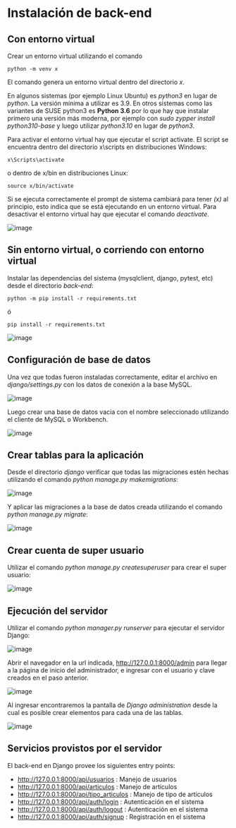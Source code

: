 # Instalación de back-end

## Con entorno virtual

Crear un entorno virtual utilizando el comando
```
python -m venv x
```

El comando genera un entorno virtual dentro del directorio _x_.

En algunos sistemas (por ejemplo Linux Ubuntu) es _python3_ en lugar de _python_. La versión mínima a utilizar es 3.9. En otros sistemas como las variantes de SUSE python3 es **Python 3.6** por lo que hay que instalar primero una versión más moderna, por ejemplo con _sudo zypper install python310-base_ y luego utilizar _python3.10_ en lugar de _python3_.

Para activar el entorno virtual hay que ejecutar el script activate. El script se encuentra dentro del directorio x\scripts en distribuciones Windows:
```
x\Scripts\activate
```

o dentro de x/bin en distribuciones Linux:
```
source x/bin/activate
```

Si se ejecuta correctamente el prompt de sistema cambiará para tener _(x)_ al principio, esto indica que se está ejecutando en un entorno virtual. Para desactivar el entorno virtual hay que ejecutar el comando _deactivate_.

![image](https://github.com/NataliaAlvarezIspc/proyecto-ispc-ecommerce/assets/15602473/e47d6743-ab33-4691-a01c-fc704cb6ab31)

## Sin entorno virtual, o corriendo con entorno virtual

Instalar las dependencias del sistema (mysqlclient, django, pytest, etc) desde el directorio _back-end_:
```
python -m pip install -r requirements.txt
```

ó
```
pip install -r requirements.txt
```

![image](https://github.com/NataliaAlvarezIspc/proyecto-ispc-ecommerce/assets/15602473/c6a06e49-58ab-44f0-8591-d1209a598187)

## Configuración de base de datos

Una vez que todas fueron instaladas correctamente, editar el archivo en _django/settings.py_ con los datos de conexión a la base MySQL.

![image](https://github.com/NataliaAlvarezIspc/proyecto-ispc-ecommerce/assets/15602473/09ffc92b-7b0a-4d52-a43a-0860b0cd6e21)

Luego crear una base de datos vacía con el nombre seleccionado utilizando el cliente de MySQL o Workbench.

![image](https://github.com/NataliaAlvarezIspc/proyecto-ispc-ecommerce/assets/15602473/85756bdd-0c87-4c54-8eac-1728cfb8b6fb)

## Crear tablas para la aplicación

Desde el directorio _django_ verificar que todas las migraciones estén hechas utilizando el comando _python manage.py makemigrations_:

![image](https://github.com/NataliaAlvarezIspc/proyecto-ispc-ecommerce/assets/15602473/95d2e0b1-bdd3-41e8-9246-aea9d312de0c)

Y aplicar las migraciones a la base de datos creada utilizando el comando _python manage.py migrate_:

![image](https://github.com/NataliaAlvarezIspc/proyecto-ispc-ecommerce/assets/15602473/c8e38177-c93e-4231-b646-adc7517222ce)

## Crear cuenta de super usuario

Utilizar el comando _python manage.py createsuperuser_ para crear el super usuario:

![image](https://github.com/NataliaAlvarezIspc/proyecto-ispc-ecommerce/assets/15602473/a29086d2-b200-426a-b482-b83a563cdac5)

## Ejecución del servidor

Utilizar el comando _python manager.py runserver_ para ejecutar el servidor Django:

![image](https://github.com/NataliaAlvarezIspc/proyecto-ispc-ecommerce/assets/15602473/03c5d569-2449-4b1b-9827-543d6c0174ea)

Abrir el navegador en la url indicada, http://127.0.0.1:8000/admin para llegar a la página de inicio del administrador, e ingresar con el usuario y clave creados en el paso anterior.

![image](https://github.com/NataliaAlvarezIspc/proyecto-ispc-ecommerce/assets/15602473/5f51b812-00e2-4979-86a9-7d0d7d8d4920)

Al ingresar encontraremos la pantalla de _Django administration_ desde la cual es posible crear elementos para cada una de las tablas.

![image](https://github.com/NataliaAlvarezIspc/proyecto-ispc-ecommerce/assets/15602473/8dfecb51-bbd5-484e-bc0e-797ea95963d8)

## Servicios provistos por el servidor

El back-end en Django provee los siguientes entry points:
- http://127.0.0.1:8000/api/usuarios : Manejo de usuarios
- http://127.0.0.1:8000/api/articulos : Manejo de artículos
- http://127.0.0.1:8000/api/tipo_articulos : Manejo de tipo de artículos
- http://127.0.0.1:8000/api/auth/login : Autenticación en el sistema
- http://127.0.0.1:8000/api/auth/logout : Autenticación en el sistema
- http://127.0.0.1:8000/api/auth/signup : Registración en el sistema
